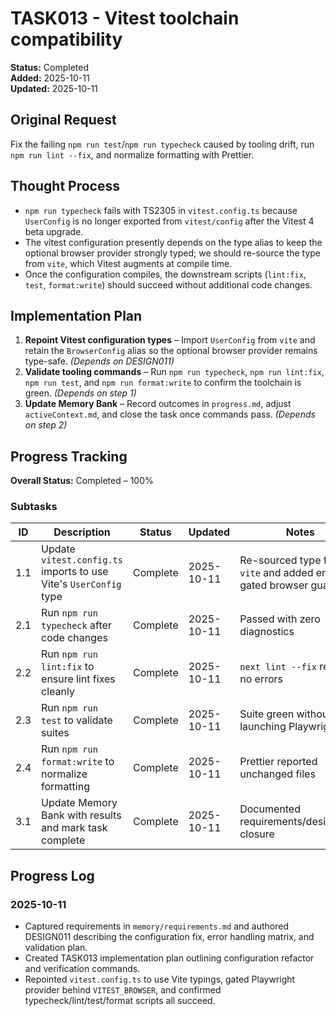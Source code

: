 # TASK013 - Vitest toolchain compatibility

**Status:** Completed  
**Added:** 2025-10-11  
**Updated:** 2025-10-11

## Original Request

Fix the failing `npm run test`/`npm run typecheck` caused by tooling drift, run `npm run lint --fix`, and normalize formatting with Prettier.

## Thought Process

- `npm run typecheck` fails with TS2305 in `vitest.config.ts` because `UserConfig` is no longer exported from `vitest/config` after the Vitest 4 beta upgrade.
- The vitest configuration presently depends on the type alias to keep the optional browser provider strongly typed; we should re-source the type from `vite`, which Vitest augments at compile time.
- Once the configuration compiles, the downstream scripts (`lint:fix`, `test`, `format:write`) should succeed without additional code changes.

## Implementation Plan

1. **Repoint Vitest configuration types** – Import `UserConfig` from `vite` and retain the `BrowserConfig` alias so the optional browser provider remains type-safe. _(Depends on DESIGN011)_
2. **Validate tooling commands** – Run `npm run typecheck`, `npm run lint:fix`, `npm run test`, and `npm run format:write` to confirm the toolchain is green. _(Depends on step 1)_
3. **Update Memory Bank** – Record outcomes in `progress.md`, adjust `activeContext.md`, and close the task once commands pass. _(Depends on step 2)_

## Progress Tracking

**Overall Status:** Completed – 100%

### Subtasks

| ID  | Description | Status | Updated | Notes |
| --- | ----------- | ------ | ------- | ----- |
| 1.1 | Update `vitest.config.ts` imports to use Vite's `UserConfig` type | Complete | 2025-10-11 | Re-sourced type from `vite` and added env-gated browser guard |
| 2.1 | Run `npm run typecheck` after code changes | Complete | 2025-10-11 | Passed with zero diagnostics |
| 2.2 | Run `npm run lint:fix` to ensure lint fixes cleanly | Complete | 2025-10-11 | `next lint --fix` reported no errors |
| 2.3 | Run `npm run test` to validate suites | Complete | 2025-10-11 | Suite green without launching Playwright |
| 2.4 | Run `npm run format:write` to normalize formatting | Complete | 2025-10-11 | Prettier reported unchanged files |
| 3.1 | Update Memory Bank with results and mark task complete | Complete | 2025-10-11 | Documented requirements/design/task closure |

## Progress Log

### 2025-10-11

- Captured requirements in `memory/requirements.md` and authored DESIGN011 describing the configuration fix, error handling matrix, and validation plan.
- Created TASK013 implementation plan outlining configuration refactor and verification commands.
- Repointed `vitest.config.ts` to use Vite typings, gated Playwright provider behind `VITEST_BROWSER`, and confirmed typecheck/lint/test/format scripts all succeed.
